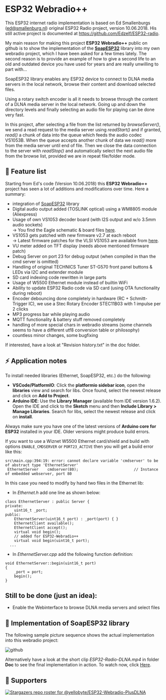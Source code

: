 # ESP32 Webradio++

This ESP32 internet radio implementation is based on Ed Smallenburgs (ed@smallenburg.nl) original ESP32 Radio project, version 10.06.2018. His still active project is documented at https://github.com/Edzelf/ESP32-radio.

My main reason for making this project **ESP32 Webradio++** public on github is to show  the implementation of the [**SoapESP32**](https://github.com/yellobyte/SoapESP32) library into my own webradio project, which I have been asked for a few times lately. 
The second reason is to provide an example of how to give a second life to an old and outdated device you have used for years and are really unwilling to part with...

SoapESP32 library enables any ESP32 device to connect to DLNA media servers in the local network, browse their content and download selected files.  

Using a rotary switch encoder is all it needs to browse through the content of a DLNA media server in the local network. Going up and down the directory levels and finally selecting an audio file for playing can be done very fast.

In this project, after selecting a file from the list returned by *browseServer()*, we send a read request to the media server using *readStart()* and if granted, *read()* a chunk of data into the queue which feeds the audio codec VS1053B. When the queue accepts another chunk of data we *read()* more from the media server until end of file. Then we close the data connection to the server with *readStop()* and automatically select the next audio file from the browse list, provided we are in repeat file/folder mode.  

## :gift: Feature list ##

Starting from Ed's code (Version 10.06.2018) this **ESP32 Webradio++** project has seen a lot of additions and modifications over time. Here a summary:

 * integration of [SoapESP32](https://github.com/yellobyte/SoapESP32) library
 * Digital audio output added (TOSLINK optical) using a WM8805 module (Aliexpress)
 * Usage of own VS1053 decoder board (with I2S output and w/o 3.5mm audio sockets)<br />
   -> You find the Eagle schematic & board files [here](https://github.com/yellobyte/ESP32-Webradio-PlusDLNA/blob/main/EagleFiles).
 * VS1053 gets patched with new firmware v2.7 at each reboot<br />
   -> Latest firmware patches for the VLSI VS1053 are available from [here](http://www.vlsi.fi/en/support/software/vs10xxpatches.html).
 * VU meter added on TFT display (needs above mentioned firmware patch)
 * Debug Server on port 23 for debug output (when compiled in than the cmd server is omitted)
 * Handling of original TECHNICS Tuner ST-G570 front panel buttons & LEDs via I2C and extender module
 * SD card indexing code rewritten in large parts
 * Usage of W5500 Ethernet module instead of builtin WiFi
 * Ability to update ESP32 Radio code via SD card (using OTA functionality during reboot)
 * Encoder debouncing done completely in hardware (RC + Schmitt-Trigger IC), we use a Stec Rotary Encoder STEC11B03 with 1 impulse per 2 clicks
 * MP3 progress bar while playing audio
 * MQTT functionality & battery stuff removed completely
 * handling of more special chars in webradio streams (some channels seems to have a different utf8 conversion table or philosophy)
 * countless minor changes, some bugfixing

If interested, have a look at "Revision history.txt" in the doc folder. 

## :zap: Application notes

To install needed libraries (Ethernet, SoapESP32, etc.) do the following:

- **VSCode/PlatformIO**: Click the **platformio sidebar icon**, open the **libraries** view and search for libs. Once found, select the newest release and click on **Add to Project**.
- **Arduino IDE**: Use the **Library Manager** (available from IDE version 1.6.2). Open the IDE and click to the **Sketch** menu and then **Include Library > Manage Libraries**. Search for libs, select the newest release and click on **install**.  

Always make sure you have one of the latest versions of **Arduino core for ESP32** installed in your IDE. Older versions might produce build errors.

If you want to use a Wiznet W5500 Ethernet card/shield and build with options `ENABLE_CMDSERVER` or `PORT23_ACTIVE` then you will get a build error like this:  
```
src\main.cpp:394:19: error: cannot declare variable 'cmdserver' to be of abstract type 'EthernetServer'
 EthernetServer    cmdserver(80);                         // Instance of embedded webserver, port 80
```
In this case you need to modify by hand two files in the Ethernet lib:  
- In _Ethernet.h_ add one line as shown below:  
```
class EthernetServer : public Server {
private:
	uint16_t _port;
public:
	EthernetServer(uint16_t port) : _port(port) { }
	EthernetClient available();
	EthernetClient accept();
	virtual void begin();
	// added for ESP32-Webradio++
	virtual void begin(uint16_t port);
  ...
```
- In _EthernetServer.cpp_ add the following function definition:
```
void EthernetServer::begin(uint16_t port)
{
	_port = port;
	begin();
}
```

## Still to be done (just an idea):

 * Enable the Webinterface to browse DLNA media servers and select files

## :tada: Implementation of SoapESP32 library ##

The following sample picture sequence shows the actual implementation into this webradio project:

![github](https://github.com/yellobyte/SoapESP32/raw/main/doc/ESP32-Radio-DLNA.jpg)

Alternatively have a look at the short clip _ESP32-Radio-DLNA.mp4_ in folder **Doc** to see the final implementation in action. To watch now, click [Here](https://github.com/yellobyte/ESP32-Webradio-PlusDLNA/blob/main/Doc/ESP32-Radio-DLNA.mp4).

## :clap:  Supporters

[![Stargazers repo roster for @yellobyte/ESP32-Webradio-PlusDLNA](https://reporoster.com/stars/yellobyte/ESP32-Webradio-PlusDLNA)](https://github.com/yellobyte/ESP32-Webradio-PlusDLNA/stargazers)  
